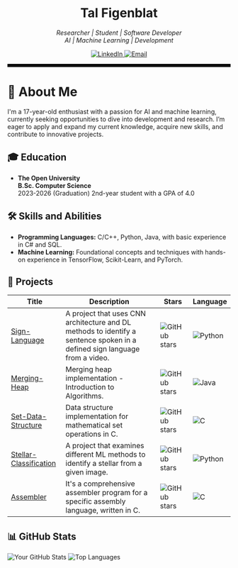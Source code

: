 <h1 align="center">
  Tal Figenblat
</h1>

<p align="center">
  <i>Researcher | Student | Software Developer</i>
  <br>
  <i>AI | Machine Learning | Development</i>
</p>

<p align="center">
  <a href="https://www.linkedin.com/in/talfig">
    <img src="https://img.shields.io/badge/LinkedIn-0077B5?style=flat-square&logo=linkedin" alt="LinkedIn">
  </a>
  <a href="mailto:talfig8@gmail.com">
    <img src="https://img.shields.io/badge/Email-D14836?style=flat-square&logo=gmail&logoColor=white" alt="Email">
  </a>
</p>

<hr style="border: 3px solid #000; margin: 10px 0;">

# 👋 About Me
I'm a 17-year-old enthusiast with a passion for AI and machine learning, currently seeking opportunities to dive into development and research. I’m eager to apply and expand my current knowledge, acquire new skills, and contribute to innovative projects.

## 🎓 Education
- **The Open University**  
  **B.Sc. Computer Science**  
  2023-2026 (Graduation)
  2nd-year student with a GPA of 4.0

## 🛠️ Skills and Abilities
- **Programming Languages:** C/C++, Python, Java, with basic experience in C# and SQL.
- **Machine Learning:** Foundational concepts and techniques with hands-on experience in TensorFlow, Scikit-Learn, and PyTorch.

## 🚀 Projects
| Title | Description | Stars | Language |
|-------|-------------|-------|----------|
| [Sign-Language](https://github.com/talfig/Sign-Language) | A project that uses CNN architecture and DL methods to identify a sentence spoken in a defined sign language from a video. | ![GitHub stars](https://img.shields.io/github/stars/talfig/Sign-Language?style=social) | ![Python](https://img.shields.io/badge/-Python-blue) |
| [Merging-Heap](https://github.com/talfig/Merging-Heap) | Merging heap implementation - Introduction to Algorithms. | ![GitHub stars](https://img.shields.io/github/stars/talfig/Merging-Heap?style=social) | ![Java](https://img.shields.io/badge/-Java-brown) |
| [Set-Data-Structure](https://github.com/talfig/Set-Data-Structure) | Data structure implementation for mathematical set operations in C. | ![GitHub stars](https://img.shields.io/github/stars/talfig/Set-Data-Structure?style=social) | ![C](https://img.shields.io/badge/-C-gray) |
| [Stellar-Classification](https://github.com/talfig/Stellar-Classification) | A project that examines different ML methods to identify a stellar from a given image. | ![GitHub stars](https://img.shields.io/github/stars/talfig/Stellar-Classification?style=social) | ![Python](https://img.shields.io/badge/-Python-blue) |
| [Assembler](https://github.com/talfig/Assembler) | It's a comprehensive assembler program for a specific assembly language, written in C. | ![GitHub stars](https://img.shields.io/github/stars/talfig/Assembler?style=social) | ![C](https://img.shields.io/badge/-C-gray) |

## 📊 GitHub Stats
![Your GitHub Stats](https://github-readme-stats.vercel.app/api?username=talfig&show_icons=true&theme=radical)
![Top Languages](https://github-readme-stats.vercel.app/api/top-langs/?username=talfig&layout=compact&theme=radical)
